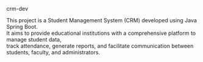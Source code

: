 crm-dev

This project is a Student Management System (CRM) developed using Java Spring Boot. <br>
It aims to provide educational institutions with a comprehensive platform to manage student data, <br>track attendance, generate reports, and facilitate communication between students, faculty, and administrators.
